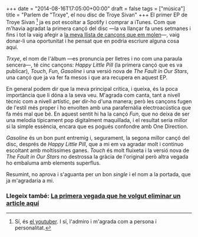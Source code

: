 +++
date = "2014-08-16T17:05:00+00:00"
draft = false
tags = ["música"]
title = "Parlem de \"Trxye\", el nou disc de Troye Sivan"
+++
El primer EP de Troye Sivan [^1] ja es pot escoltar a Spotify i comprar a iTunes. Com que m'havia agradat la primera cançó del disc —la va llançar fa unes setmanes i fins i tot la vaig afegir a [la meva llista de cançons que em molen](http://enricllonch.com/post/94055052088/les-20-cancons-que-em-molen-mes)—, vaig donar-li una oportunitat i he pensat que en podria escriure alguna cosa aquí.

<!-- more -->

*Trxye*, el nom de l'àlbum —es pronuncia per lletres i no com una paraula sencera—, té cinc cançons: *Happy Little Pill* (la primera cançó que es va publicar), *Touch*, *Fun*, *Gasoline* i una versió nova de *The Fault in Our Stars*, una cançó que ja va fer fa mesos i que ara recupera en aquest EP.

En general podem dir que la meva principal crítica, i queixa, és la poca importància que li dóna a la seva veu. M'agrada com canta, tant a nivell tècnic com a nivell artístic, per dir-ho d'una manera; però les cançons fugen de l'estil més proper i ho envolten amb una parafernàlia electroacústica que fa més mal que bé. En aquest sentit hi ha la cançó *Fun*, que no deixa de ser una melodia típicament pop digitalment maquillada, i el resultat seria millor si la simple essència, encara que es pogués confondre amb One Direction.

*Gasoline* és un bon punt entremig i, segurament, la segona millor cançó del disc, després de *Happy Little Pill*, que a mi em va agradar molt i continuo escoltant amb moltíssimes ganes. *Touch* és molt fluixeta i la versió nova de *The Fault in Our Stars* no destrossa la gràcia de l'original però altra vegada ho embaluma amb elements superflus.

Resumint, no aprova i s'aguanta per un bon *single* i el nom a la portada, que ja m'agradaria a mi.

### Llegeix també: [La primera vegada que he volgut eliminar un article aquí](http://enricllonch.com/post/95104932984/la-primera-vegada-que-he-volgut-eliminar-un-article)

[^1]: Sí, és [el youtuber](http://en.wikipedia.org/wiki/Troye_Sivan). I sí, l'admiro i m'agrada com a persona i personalitat.